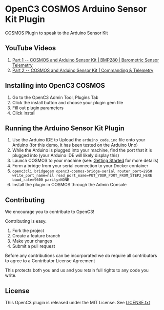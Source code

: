# OpenC3 COSMOS Arduino Sensor Kit Plugin
COSMOS Plugin to speak to the Arduino Sensor Kit

## YouTube Videos
1. [Part 1 -- COSMOS and Arduino Sensor Kit | BMP280 | Barometric Sensor Telemetry](https://youtu.be/MtU_bPRawqk?si=cSTK1atBBmwrGer5)
1. [Part 2 -- COSMOS and Arduino Sensor Kit | Commanding & Telemetry](https://youtu.be/T9G5QWnUJPA)

## Installing into OpenC3 COSMOS

1. Go to the OpenC3 Admin Tool, Plugins Tab
1. Click the install button and choose your plugin.gem file
1. Fill out plugin parameters
1. Click Install

## Running the Arduino Sensor Kit Plugin

1. Use the Arduino IDE to Upload the `arduino_code.ino` file onto your Arduino (for this demo, it has been tested on the Arduino Uno)
1. While the Arduino is plugged into your machine, find the port that it is plugged into (your Arduino IDE will likely display this)
1. Launch COSMOS to your machine (see: [Getting Started](https://docs.openc3.com/docs/getting-started/installation) for more details)
1. Form a bridge from your serial connection to your Docker container
1. `openc3cli bridgegem openc3-cosmos-bridge-serial router_port=2950 write_port_name=nil read_port_name=PUT_YOUR_PORT_FROM_STEP2_HERE baud_rate=9600 parity=NONE`
1. Install the plugin in COSMOS through the Admin Console

## Contributing

We encourage you to contribute to OpenC3!

Contributing is easy.

1. Fork the project
2. Create a feature branch
3. Make your changes
4. Submit a pull request

Before any contributions can be incorporated we do require all contributors to agree to a Contributor License Agreement

This protects both you and us and you retain full rights to any code you write.

## License

This OpenC3 plugin is released under the MIT License. See [LICENSE.txt](LICENSE.txt)